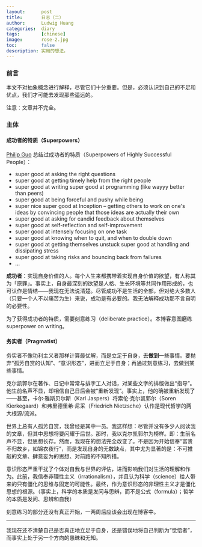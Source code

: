```yaml
---
layout:      post
title:       日志（二）
author:      Ludwig Huang
categories:  diary
tags:        [chinese]
image:       rose-2.jpg
toc:         false
description: 实用的想法。
---
```


### 前言

本文不对抽象概念进行解释，尽管它们十分重要。但是，必须认识到自己的不足和优点，我们才可能去发现那些遥远的。

注意：文章并不完全。

### 主体

#### 成功者的特质（Superpowers）

[Philip Guo](https://pg.ucsd.edu/) 总结过成功者的特质（Superpowers of Highly Successful People）：

* super good at asking the right questions
* super good at getting timely help from the right people
* super good at writing super good at programming (like wayyy better than peers)
* super good at being forceful and pushy while being
* super nice super good at Inception – getting others to work on one's ideas by convincing people that those ideas are actually their own
* super good at asking for candid feedback about themselves
* super good at self-reflection and self-improvement
* super good at intensely focusing on one task
* super good at knowing when to quit, and when to double down
* super good at getting themselves unstuck super good at handling and dissipating stress
* super good at taking risks and bouncing back from failures
* …

**成功者**：实现自身价值的人。每个人生来都携带着实现自身价值的欲望，有人称其为「原罪」。事实上，自身最深刻的欲望是人格、生长环境等共同作用形成的，也可认作是情结——我现在无法说清楚。尽管成功不是生活的全部，但对绝大多数人（只要一个人不以痛苦为生）来说，成功是有必要的。我无法解释成功那不言自明的必要性。

为了获得成功者的特质，需要刻意练习（deliberate practice）。本博客意图磨练 superpower on writing。

#### 务实者（Pragmatist）

务实者不像功利主义者那样计算最优解，而是立足于自身，去**做到**一些事情。要抛弃“孤芳自赏的认知”、“意识形态”，进而立足于自身；再通过刻意练习，去做到某些事情。

克尔凯郭尔在著作、日记中常常与排字工人对话，对某些文字的排版做出“指导”。他生前名声不显，却相信自己日后会被“重新发现”。事实上，他的确被重新发现了——甚至，卡尔·雅斯贝尔斯（Karl Jaspers）将索伦·克尔凯郭尔（Soren Kierkegaard）和弗里德里希·尼采（Friedrich Nietzsche）认作是现代哲学的两大根源/流派。

世界上总有人孤芳自赏，我曾经是其中一员。我这样想：尽管并没有多少人阅读我的文章，但其中思想将要闪耀于后世。那时，我以克尔凯郭尔为榜样。即：生前名声不显，但思想长存。然而，我现在的想法完全改变了。不是因为开始信奉“富贵不归故乡，如锦衣夜行”，而是发现自身的无数缺点，其中尤为显著的是：不可推敲的文章、肆意妄为的思想、对前路的不知所措。

意识形态严重干扰了个体对自我与世界的评估，进而影响我们对生活的理解和作为。此前，我信奉非理性主义（irrationalism），并且认为科学（science）给人带来的只有僵化的思维与固定的可能性。最终，作为意识形态的非理性主义才是僵化思想的根源。（事实上，科学的本质是发问与思辨，而不是公式（formula）；哲学的本质是发问、思辨和自我）

刻意练习的部分还没有真正开始，一两周后应该会出现在博客中。

----

我现在还不清楚自己是否真正地立足于自身，还是错误地将自己判断为“觉悟者”，而事实上处于另一个方向的愚昧和无知。

